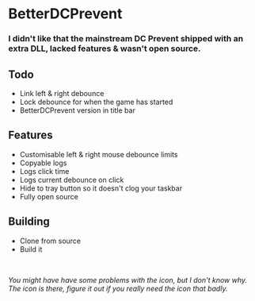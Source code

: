 # BetterDCPrevent

### I didn't like that the mainstream DC Prevent shipped with an extra DLL, lacked features & wasn't open source.

## Todo
- Link left & right debounce
- Lock debounce for when the game has started
- BetterDCPrevent version in title bar

## Features
- Customisable left & right mouse debounce limits
- Copyable logs
- Logs click time
- Logs current debounce on click
- Hide to tray button so it doesn't clog your taskbar
- Fully open source

## Building
- Clone from source
- Build it
<br>

*You might have have some problems with the icon, but I don't know why. The icon is there, figure it out if you really need the icon that badly.*
